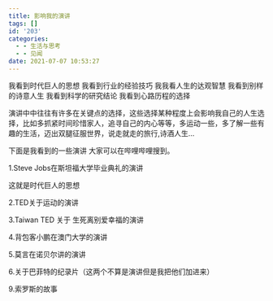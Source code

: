 ```yaml
---
title: 影响我的演讲
tags: []
id: '203'
categories:
  - - 生活与思考
  - - 见闻
date: 2021-07-07 10:53:27
---
```


我看到时代巨人的思想 我看到行业的经验技巧 我我看人生的达观智慧 我看到别样的诗意人生 我看到科学的研究结论 我看到心路历程的选择

演讲中中往往有许多在关键点的选择，这些选择某种程度上会影响我自己的人生选择，比如多抓紧时间珍惜家人，追寻自己的内心等等，多运动一些，多了解一些有趣的生活，迈出双腿征服世界，说走就走的旅行,诗酒人生...

下面是我看到的一些演讲 大家可以在哔哩哔哩搜到。

1.Steve Jobs在斯坦福大学毕业典礼的演讲

这就是时代巨人的思想

2.TED关于运动的演讲

3.Taiwan TED 关于 生死离别爱幸福的演讲

4.背包客小鹏在澳门大学的演讲

5.莫言在诺贝尔讲的演讲

6.关于巴菲特的纪录片（这两个不算是演讲但是我把他们加进来）

9.索罗斯的故事